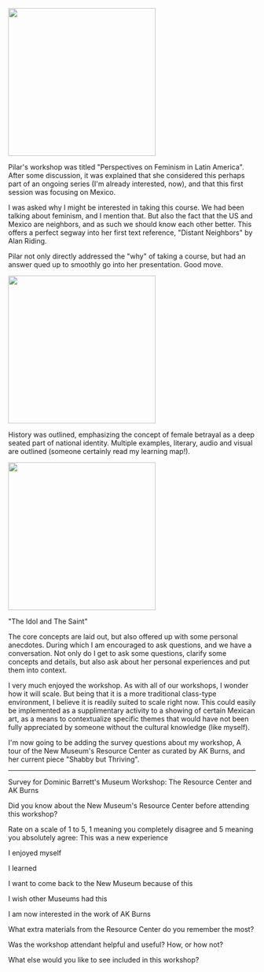 <!--- Notes for presentation, and starting point or March 4th assignment --->

<img src="http://www.dominicbarrett.com/itpblog/wp-content/uploads/2017/02/IMG_20170226_150656918.jpg" height="300">

Pilar's workshop was titled "Perspectives on Feminism in Latin America". After some discussion, it was explained that she considered this perhaps part of an ongoing series (I'm already interested, now), and that this first session was focusing on Mexico.

I was asked why I might be interested in taking this course. We had been talking about feminism, and I mention that. But also the fact that the US and Mexico are neighbors, and as such we should know each other better. This offers a perfect segway into her first text reference, "Distant Neighbors" by Alan Riding.

Pilar not only directly addressed the "why" of taking a course, but had an answer qued up to smoothly go into her presentation. Good move.

<img src="http://www.dominicbarrett.com/itpblog/wp-content/uploads/2017/02/IMG_20170226_150739931.jpg" height="300">

History was outlined, emphasizing the concept of female betrayal as a deep seated part of national identity. Multiple examples, literary, audio and visual are outlined (someone certainly read my learning map!).

<img src="http://www.dominicbarrett.com/itpblog/wp-content/uploads/2017/02/IMG_20170226_150718572.jpg" height="300">

"The Idol and The Saint"

The core concepts are laid out, but also offered up with some personal anecdotes. During which I am encouraged to ask questions, and we have a conversation. Not only do I get to ask some questions, clarify some concepts and details, but also ask about her personal experiences and put them into context.


I very much enjoyed the workshop. As with all of our workshops, I wonder how it will scale. But being that it is a more traditional class-type environment, I believe it is readily suited to scale right now. This could easily be implemented as a supplimentary activity to a showing of certain Mexican art, as a means to contextualize specific themes that would have not been fully appreciated by someone without the cultural knowledge (like myself).



I'm now going to be adding the survey questions about my workshop, A tour of the New Museum's Resource Center as curated by AK Burns, and her current piece "Shabby but Thriving".

----------------------------------

Survey for Dominic Barrett's Museum Workshop: The Resource Center and AK Burns

Did you know about the New Museum's Resource Center before attending this workshop?

Rate on a scale of 1 to 5, 1 meaning you completely disagree and 5 meaning you absolutely agree:
This was a new experience

I enjoyed myself

I learned

I want to come back to the New Museum because of this

I wish other Museums had this

I am now interested in the work of AK Burns


What extra materials from the Resource Center do you remember the most?


Was the workshop attendant helpful and useful? How, or how not?


What else would you like to see included in this workshop?
